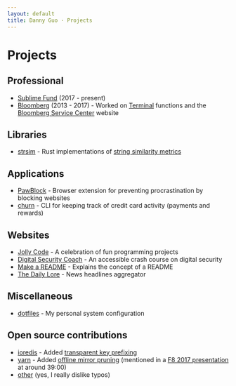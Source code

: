 ```yaml
---
layout: default
title: Danny Guo · Projects
---
```


# Projects

## Professional
* [Sublime Fund](https://sublimefund.org) (2017 - present)
* [Bloomberg](https://bloomberg.com) (2013 - 2017) - Worked on [Terminal](https://www.bloomberg.com/professional/solution/bloomberg-terminal/) functions and the [Bloomberg Service Center](https://service.bloomberg.com) website

## Libraries
* [strsim](https://github.com/dguo/strsim-rs) - Rust implementations of [string similarity metrics](https://en.wikipedia.org/wiki/String_metric)

## Applications
* [PawBlock](https://dannyguo.com/pawblock) - Browser extension for preventing procrastination by blocking websites
* [churn](https://github.com/dguo/churn) - CLI for keeping track of credit card
  activity (payments and rewards)

## Websites
* [Jolly Code](https://jollycode.org) - A celebration of fun programming projects
* [Digital Security Coach](https://digitalsecuritycoach.com) - An accessible crash course on digital security
* [Make a README](https://makeareadme.com) - Explains the concept of a README
* [The Daily Lore](https://www.dailylore.com/) - News headlines aggregator

## Miscellaneous
* [dotfiles](https://github.com/dguo/dotfiles) - My personal system configuration

## Open source contributions
* [ioredis](https://github.com/luin/ioredis) - Added [transparent key prefixing](https://github.com/luin/ioredis#transparent-key-prefixing)
* [yarn](https://yarnpkg.com) - Added [offline mirror pruning](https://yarnpkg.com/en/docs/prune-offline-mirror) (mentioned in a [F8 2017 presentation](https://developers.facebook.com/videos/f8-2017/building-high-quality-javascript-tools/) at around 39:00)
* [other](https://showmyprs.com/user/dguo) (yes, I really dislike typos)
